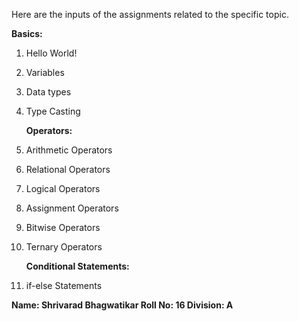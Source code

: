 
Here are the inputs of the assignments related to the specific topic.
  
   **Basics:**
1) Hello World!
2) Variables
3) Data types
4) Type Casting

    **Operators:**
1) Arithmetic Operators
2) Relational Operators
3) Logical Operators
4) Assignment Operators
5) Bitwise Operators
6) Ternary Operators

    **Conditional Statements:**
1) if-else Statements


**Name: Shrivarad Bhagwatikar
Roll No: 16
Division: A**
